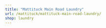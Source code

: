 ```yaml
---
title: "Mattituck Main Road Laundry"
url: /mattituck/mattituck-main-road-laundry/
shop: laundry
---
```

